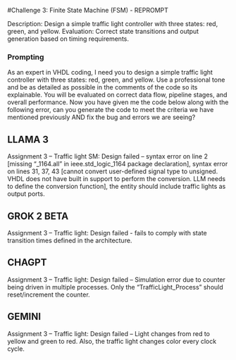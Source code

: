 #Challenge 3: Finite State Machine (FSM) - REPROMPT

Description: Design a simple traffic light controller with three states: red, green, and yellow. Evaluation: Correct state transitions and output generation based on timing requirements.

### Prompting
As an expert in VHDL coding, I need you to design a simple traffic light controller with three states: red, green, and yellow. Use a professional tone and be as detailed as possible in the comments of the code so its explainable. You will be evaluated on correct data flow, pipeline stages, and overall performance. Now you have given me the code below along with the following error, can you generate the code to meet the criteria we have mentioned previously AND fix the bug and errors we are seeing?

## LLAMA 3
Assignment 3 – Traffic light SM: Design failed – syntax error on line 2 [missing “_1164.all” in ieee.std_logic_1164 package declaration], syntax error on lines 31, 37, 43 [cannot convert user-defined signal type to unsigned. VHDL does not have built in support to perform the conversion. LLM needs to define the conversion function], the entity should include traffic lights as output ports.

## GROK 2 BETA
Assignment 3 – Traffic light: Design failed - fails to comply with state transition times defined in the architecture.
 
## CHAGPT
Assignment 3 – Traffic light: Design failed – Simulation error due to counter being driven in multiple processes. Only the “TrafficLight_Process” should reset/increment the counter.

## GEMINI
Assignment 3 – Traffic light: Design failed – Light changes from red to yellow and green to red. Also, the traffic light changes color every clock cycle. 
 
